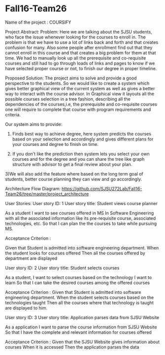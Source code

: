 # Fall16-Team26
Name of the project : COURSIFY


Project Abstract: 
Problem:  Here we are talking about the SJSU students, who face the issue whenever looking for the courses to enroll in. The problem is that we have to use a lot of links back and forth and that creates confusion for many. Also some people after enrollment find out that they cannot enroll in this course and that creates a big problem for them at that time. We had to manually look up all the prerequisite and co-requisite courses and still had to go through loads of links and pages to know if we have selected proper course or not, to finish our degree in proper timeline.

Proposed Solution: The project aims to solve and provide a good perspective to the students. So we would like to create a system which gives better graphical view of the current system as well as gives a better way to interact with the course advisor. In Graphical view it layouts all the possible courses selection in a tree fashion, describing all the dependencies of the courses,i.e, the prerequisite and co-requisite courses one will require to complete that course with program requirements and criteria.

Our system aims to provide:

1) Finds best way to achieve degree, here system predicts the courses based on your selection  and accordingly and gives different  plans  for your courses and degree to finish on time.

2) If you don’t like the prediction then system lets you select your own courses and for the degree and you can share the tree like graph structure with advisor to get a final review about your plan.

3)We will also add the feature where based on the long term goal of students, better course planning they can view and go accordingly.

Architecture Flow Diagram: https://github.com/SJSU272Lab/Fall16-Team26/tree/master/project_architecture



User Stories:
User story ID: 1
User story title: Student views course planner

As a student
I want to  see courses offered in MS In Software Engineering with all the associated information like its pre-requisite course, associated technologies, etc.
So that I can plan the the courses to take while pursuing MS.

Acceptance Criterion :

Given that Student is admitted into software engineering department. 
When the student looks for courses offered 
Then all the courses offered by department are displayed
   
User story ID: 2
User story title: Student selects courses 

As a student,
I want to  select courses based on the technology I want to learn
So that I can take the desired courses among the offered courses

Acceptance Criterion :
Given that Student is admitted into software engineering department. 
When the student selects courses based on the technologies taught
Then all the courses where that technology is taught are displayed to him.

User story ID: 3
User story title: Application parses data from SJSU Website

As a application
I want to  parse the course information from SJSU Website
So that I have the complete and relevant information for courses offered  


Acceptance Criterion :
Given that the SJSU Website gives information about courses 
When  it is accessed 
Then the application parses the data


